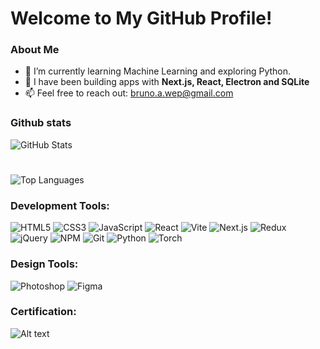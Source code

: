 # Welcome to My GitHub Profile!

### About Me
- 🌱 I’m currently learning Machine Learning and exploring Python.
- 🚀 I have been building apps with **Next.js, React, Electron and SQLite**
- 📫 Feel free to reach out: [bruno.a.wep@gmail.com](mailto:bruno.a.wep@gmail)

### Github stats
![GitHub Stats](https://github-readme-stats.vercel.app/api?username=Virgulas&show_icons=true&bg_color=2e2c2c&text_color=2bed00&title_color=ff3657&border_color=ff3657)
#
![Top Languages](https://github-readme-stats.vercel.app/api/top-langs/?username=Virgulas&layout=compact&bg_color=2e2c2c&text_color=2bed00&title_color=ff3657&border_color=ff3657)

### Development Tools:

![HTML5](https://img.shields.io/badge/HTML5-E34F26?style=for-the-badge&logo=html5&logoColor=white)
![CSS3](https://img.shields.io/badge/CSS3-1572B6?style=for-the-badge&logo=css3&logoColor=white)
![JavaScript](https://img.shields.io/badge/JavaScript-F7DF1E?style=for-the-badge&logo=javascript&logoColor=black)
![React](https://img.shields.io/badge/React-61DAFB?style=for-the-badge&logo=react&logoColor=black)
![Vite](https://img.shields.io/badge/Vite-646CFF?style=for-the-badge&logo=vite&logoColor=white)
![Next.js](https://img.shields.io/badge/Next.js-000000?style=for-the-badge&logo=nextdotjs&logoColor=white)
![Redux](https://img.shields.io/badge/Redux-764ABC?style=for-the-badge&logo=redux&logoColor=white)
![jQuery](https://img.shields.io/badge/jQuery-0769AD?style=for-the-badge&logo=jquery&logoColor=white)
![NPM](https://img.shields.io/badge/NPM-CB3837?style=for-the-badge&logo=npm&logoColor=white)
![Git](https://img.shields.io/badge/Git-F05032?style=for-the-badge&logo=git&logoColor=white)
![Python](https://img.shields.io/badge/Python-3776AB?style=for-the-badge&logo=python&logoColor=white)
![Torch](https://img.shields.io/badge/PyTorch-EE4C2C?style=for-the-badge&logo=pytorch&logoColor=white)

### Design Tools:

![Photoshop](https://img.shields.io/badge/Adobe%20Photoshop-31A8FF?style=for-the-badge&logo=adobephotoshop&logoColor=white)
![Figma](https://img.shields.io/badge/Figma-F24E1E?style=for-the-badge&logo=figma&logoColor=white)

### Certification:

![Alt text](https://certificates.cs50.io/9b415c66-cffd-421a-871f-79bde57a0f55.png)
